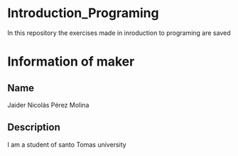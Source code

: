 # Introduction_Programing
In this repository the exercises made in inroduction to programing are saved
# Information of maker 
## Name
Jaider Nicolás Pérez Molina
## Description 
I am a student of santo Tomas university
